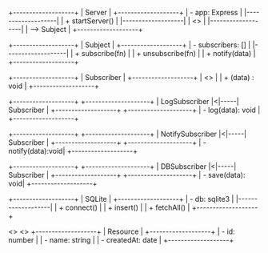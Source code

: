 +-------------------+
| Server |
+-------------------+
| - app: Express |
|-------------------|
| + startServer() |
|-------------------|
| <<uses>> |
|-------------------|
| --> Subject |
+-------------------+

+-------------------+
| Subject |
+-------------------+
| - subscribers: [] |
|-------------------|
| + subscribe(fn) |
| + unsubscribe(fn) |
| + notify(data) |
+-------------------+

+-------------------+
| Subscriber |
+-------------------+
| <<interface>> |
| + (data) : void |
+-------------------+

+-------------------+ +--------------------+
| LogSubscriber |<|-----| Subscriber |
+-------------------+ +--------------------+
| - log(data): void |
+-------------------+

+-------------------+ +--------------------+
| NotifySubscriber |<|-----| Subscriber |
+-------------------+ +--------------------+
| - notify(data):void|
+-------------------+

+-------------------+ +--------------------+
| DBSubscriber |<|-----| Subscriber |
+-------------------+ +--------------------+
| - save(data): void|
+-------------------+

+-------------------+
| SQLite |
+-------------------+
| - db: sqlite3 |
|-------------------|
| + connect() |
| + insert() |
| + fetchAll() |
+-------------------+

<<Database>> <<Entity>>
+-------------------+
| Resource |
+-------------------+
| - id: number |
| - name: string |
| - createdAt: date |
+-------------------+
